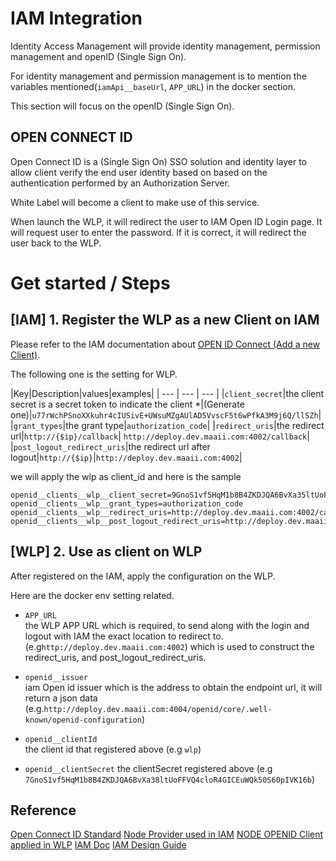 # IAM Integration

Identity Access Management will provide identity management, permission management and openID (Single Sign On).

For identity management and permission management is to mention the
variables mentioned(`iamApi__baseUrl`, `APP_URL`) in the docker section.

This section will focus on the openID (Single Sign On).

## OPEN CONNECT ID

Open Connect ID is a (Single Sign On) SSO solution and identity layer to allow client verify the end user identity based on based on the authentication performed by an Authorization Server.

White Label will become a client to make use of this service.

When launch the WLP, it will redirect the user to IAM Open ID Login page.
It will request user to enter the password. If it is correct, it will redirect the user back to the WLP.

# Get started / Steps

## [IAM] 1. Register the WLP as a new Client on IAM

Please refer to the IAM documentation about [OPEN ID Connect (Add a new Client)](http://deploy.dev.maaii.com:9080/maaii-identity-access-mgmt/).

The following one is the setting for WLP.

|Key|Description|values|examples|
| --- | --- | --- |
|`client_secret`|the client secret is a secret token to indicate the client *|(Generate one)|`u77rWchPSnoXXkuhr4cIUSivE+UWsuMZgAUlAD5VvscF5t6wPfkA3M9j6Q/llSZh`|
|`grant_types`|the grant type|`authorization_code`|
|`redirect_uris`|the redirect url|`http://{$ip}/callback`| `http://deploy.dev.maaii.com:4002/callback`|
|`post_logout_redirect_uris`|the redirect url after logout|`http://{$ip}`|`http://deploy.dev.maaii.com:4002`|

we will apply the wlp as client_id and here is the sample
```
openid__clients__wlp__client_secret=9GnoS1vf5HqM1b8B4ZKDJQA6BvXa35ltUoFFVQ4cloR4GICEuWQk50S60pIVK06b
openid__clients__wlp__grant_types=authorization_code
openid__clients__wlp__redirect_uris=http://deploy.dev.maaii.com:4002/callback
openid__clients__wlp__post_logout_redirect_uris=http://deploy.dev.maaii.com:4002
```


## [WLP] 2. Use as client on WLP
After registered on the IAM, apply the configuration on the WLP.  

Here are the docker env setting related.  
- `APP_URL`  
the WLP APP URL which is required, to send along with the login and logout with IAM the exact location to redirect to.(e.g`http://deploy.dev.maaii.com:4002`) which is used to construct the redirect_uris, and post_logout_redirect_uris.

- `openid__issuer`  
iam Open id issuer which is the address to obtain the endpoint url, it will return a json data (e.g.`http://deploy.dev.maaii.com:4004/openid/core/.well-known/openid-configuration`)

- `openid__clientId`  
the client id that registered above (e.g `wlp`)

- `openid__clientSecret`
the clientSecret registered above (e.g `7GnoS1vf5HqM1b8B4ZKDJQA6BvXa38ltUoFFVQ4cloR4GICEuWQk50S60pIVK16b`)

## Reference
[Open Connect ID Standard](http://openid.net/connect/)
[Node Provider used in IAM](https://github.com/panva/node-oidc-provider)
[NODE OPENID Client applied in WLP](https://github.com/panva/node-openid-client)
[IAM Doc](http://deploy.dev.maaii.com:9080/maaii-identity-access-mgmt/)
[IAM Design Guide](https://issuetracking.maaii.com:9443/display/WLP/Identity+Access+Management%28IAM%29+Service)
